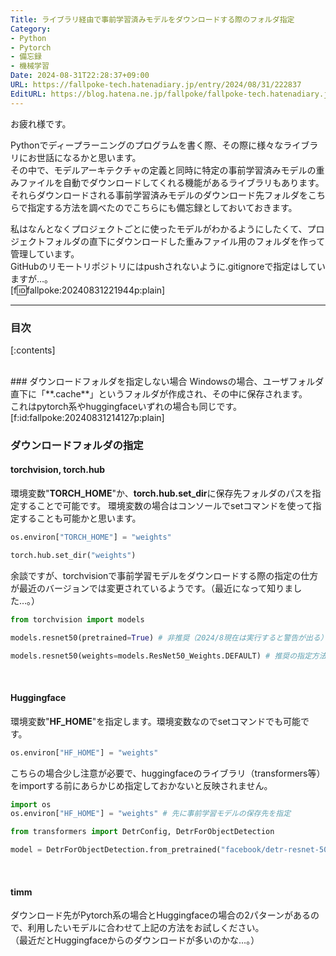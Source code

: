 ```yaml
---
Title: ライブラリ経由で事前学習済みモデルをダウンロードする際のフォルダ指定
Category:
- Python
- Pytorch
- 備忘録
- 機械学習
Date: 2024-08-31T22:28:37+09:00
URL: https://fallpoke-tech.hatenadiary.jp/entry/2024/08/31/222837
EditURL: https://blog.hatena.ne.jp/fallpoke/fallpoke-tech.hatenadiary.jp/atom/entry/6802340630902745102
---
```


お疲れ様です。

Pythonでディープラーニングのプログラムを書く際、その際に様々なライブラリにお世話になるかと思います。<br>
その中で、モデルアーキテクチャの定義と同時に特定の事前学習済みモデルの重みファイルを自動でダウンロードしてくれる機能があるライブラリもあります。<br>
それらダウンロードされる事前学習済みモデルのダウンロード先フォルダをこちらで指定する方法を調べたのでこちらにも備忘録としておいておきます。<br>

私はなんとなくプロジェクトごとに使ったモデルがわかるようにしたくて、プロジェクトフォルダの直下にダウンロードした重みファイル用のフォルダを作って管理しています。<br>
GitHubのリモートリポジトリにはpushされないように.gitignoreで指定はしていますが…。<br>
[f:id:fallpoke:20240831221944p:plain]
<hr>

### 目次
[:contents]


<br>
### ダウンロードフォルダを指定しない場合
Windowsの場合、ユーザフォルダ直下に「**.cache**」というフォルダが作成され、その中に保存されます。<br>
これはpytorch系やhuggingfaceいずれの場合も同じです。<br>
[f:id:fallpoke:20240831214127p:plain]
<br>

### ダウンロードフォルダの指定
#### torchvision, torch.hub
環境変数"**TORCH_HOME**"か、**torch.hub.set_dir**に保存先フォルダのパスを指定することで可能です。
環境変数の場合はコンソールでsetコマンドを使って指定することも可能かと思います。
```python
os.environ["TORCH_HOME"] = "weights"
```
```python
torch.hub.set_dir("weights")
```
余談ですが、torchvisionで事前学習モデルをダウンロードする際の指定の仕方が最近のバージョンでは変更されているようです。（最近になって知りました…。）
```python
from torchvision import models

models.resnet50(pretrained=True) # 非推奨（2024/8現在は実行すると警告が出る）

models.resnet50(weights=models.ResNet50_Weights.DEFAULT) # 推奨の指定方法
```
<br>

#### Huggingface
環境変数"**HF_HOME**"を指定します。環境変数なのでsetコマンドでも可能です。
```python
os.environ["HF_HOME"] = "weights"
```
こちらの場合少し注意が必要で、huggingfaceのライブラリ（transformers等）をimportする前にあらかじめ指定しておかないと反映されません。
```python
import os
os.environ["HF_HOME"] = "weights" # 先に事前学習モデルの保存先を指定

from transformers import DetrConfig, DetrForObjectDetection

model = DetrForObjectDetection.from_pretrained("facebook/detr-resnet-50")
```
<br>

#### timm
ダウンロード先がPytorch系の場合とHuggingfaceの場合の2パターンがあるので、利用したいモデルに合わせて上記の方法をお試しください。<br>
（最近だとHuggingfaceからのダウンロードが多いのかな…。）
